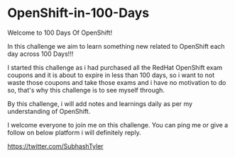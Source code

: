 # OpenShift-in-100-Days

Welcome to 100 Days Of OpenShift!

In this challenge we aim to learn something new related to OpenShift each day across 100 Days!!!

I started this challenge as i had purchased all the RedHat OpenShift exam coupons and it is about to expire in less than 100 days, so i want to not waste those coupons and take those exams and i have no motivation to do so, that's why this challenge is to see myself through.


By this challenge, i will add notes and learnings daily as per my understanding of OpenShift.


I welcome everyone to join me on this challenge. You can ping me or give a follow on below platform i will definitely reply.

https://twitter.com/SubhashTyler

